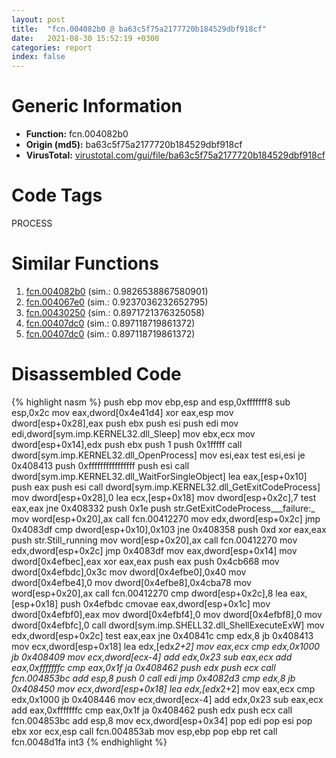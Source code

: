 ```yaml
---
layout: post
title:  "fcn.004082b0 @ ba63c5f75a2177720b184529dbf918cf"
date:   2021-08-30 15:52:19 +0300
categories: report
index: false
---
```


# Generic Information
- **Function:** fcn.004082b0
- **Origin (md5):** ba63c5f75a2177720b184529dbf918cf
- **VirusTotal:** [virustotal.com/gui/file/ba63c5f75a2177720b184529dbf918cf][virustotal_ref]

# Code Tags
<span class="tag" id="PROCESS">PROCESS</span>


# Similar Functions

1. [fcn.004082b0][similar_1_ref] (sim.: 0.9826538867580901)
2. [fcn.004067e0][similar_2_ref] (sim.: 0.9237036232652795)
3. [fcn.00430250][similar_3_ref] (sim.: 0.8971721376325058)
4. [fcn.00407dc0][similar_4_ref] (sim.: 0.897118719861372)
5. [fcn.00407dc0][similar_5_ref] (sim.: 0.897118719861372)


# Disassembled Code

{% highlight nasm %}
push ebp
mov ebp,esp
and esp,0xfffffff8
sub esp,0x2c
mov eax,dword[0x4e41d4]
xor eax,esp
mov dword[esp+0x28],eax
push ebx
push esi
push edi
mov edi,dword[sym.imp.KERNEL32.dll_Sleep]
mov ebx,ecx
mov dword[esp+0x14],edx
push ebx
push 1
push 0x1fffff
call dword[sym.imp.KERNEL32.dll_OpenProcess]
mov esi,eax
test esi,esi
je 0x408413
push 0xffffffffffffffff
push esi
call dword[sym.imp.KERNEL32.dll_WaitForSingleObject]
lea eax,[esp+0x10]
push eax
push esi
call dword[sym.imp.KERNEL32.dll_GetExitCodeProcess]
mov dword[esp+0x28],0
lea ecx,[esp+0x18]
mov dword[esp+0x2c],7
test eax,eax
jne 0x408332
push 0x1e
push str.GetExitCodeProcess___failure:_
mov word[esp+0x20],ax
call fcn.00412270
mov edx,dword[esp+0x2c]
jmp 0x4083df
cmp dword[esp+0x10],0x103
jne 0x408358
push 0xd
xor eax,eax
push str.Still_running
mov word[esp+0x20],ax
call fcn.00412270
mov edx,dword[esp+0x2c]
jmp 0x4083df
mov eax,dword[esp+0x14]
mov dword[0x4efbec],eax
xor eax,eax
push eax
push 0x4cb668
mov dword[0x4efbdc],0x3c
mov dword[0x4efbe0],0x40
mov dword[0x4efbe4],0
mov dword[0x4efbe8],0x4cba78
mov word[esp+0x20],ax
call fcn.00412270
cmp dword[esp+0x2c],8
lea eax,[esp+0x18]
push 0x4efbdc
cmovae eax,dword[esp+0x1c]
mov dword[0x4efbf0],eax
mov dword[0x4efbf4],0
mov dword[0x4efbf8],0
mov dword[0x4efbfc],0
call dword[sym.imp.SHELL32.dll_ShellExecuteExW]
mov edx,dword[esp+0x2c]
test eax,eax
jne 0x40841c
cmp edx,8
jb 0x408413
mov ecx,dword[esp+0x18]
lea edx,[edx*2+2]
mov eax,ecx
cmp edx,0x1000
jb 0x408409
mov ecx,dword[ecx-4]
add edx,0x23
sub eax,ecx
add eax,0xfffffffc
cmp eax,0x1f
ja 0x408462
push edx
push ecx
call fcn.004853bc
add esp,8
push 0
call edi
jmp 0x4082d3
cmp edx,8
jb 0x408450
mov ecx,dword[esp+0x18]
lea edx,[edx*2+2]
mov eax,ecx
cmp edx,0x1000
jb 0x408446
mov ecx,dword[ecx-4]
add edx,0x23
sub eax,ecx
add eax,0xfffffffc
cmp eax,0x1f
ja 0x408462
push edx
push ecx
call fcn.004853bc
add esp,8
mov ecx,dword[esp+0x34]
pop edi
pop esi
pop ebx
xor ecx,esp
call fcn.004853ab
mov esp,ebp
pop ebp
ret 
call fcn.0048d1fa
int3 
{% endhighlight %}


[similar_1_ref]: /report/fcn.004082b0@843c4207147f5bab0e104024677fd9ec
[similar_2_ref]: /report/fcn.004067e0@94f83197373b17ab8b5225c0900d14de
[similar_3_ref]: /report/fcn.00430250@94f83197373b17ab8b5225c0900d14de
[similar_4_ref]: /report/fcn.00407dc0@9b5524245506621a9773176393787e61
[similar_5_ref]: /report/fcn.00407dc0@27ac6b5c7fa1ad11790cdc733c25a701
[virustotal_ref]: https://www.virustotal.com/gui/file/ba63c5f75a2177720b184529dbf918cf